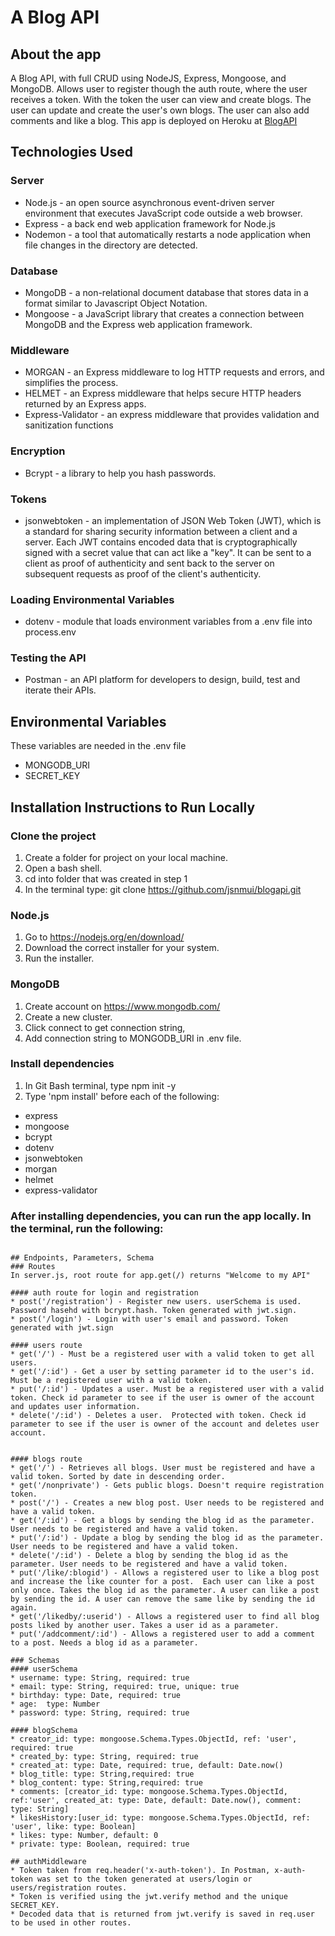 
#  A Blog API
## About the app
A Blog API, with full CRUD using NodeJS, Express, Mongoose, and MongoDB.  Allows user to register though the auth route, where the user receives a token.  With the token the user can view and create blogs.  The user can update and create the user's own blogs.  The user can also add comments and like a blog.
This app is deployed on Heroku at [BlogAPI](https://jmui-blog.herokuapp.com/ "BlogAPI")
 

## Technologies Used
### Server
* Node.js - an open source asynchronous event-driven server environment that executes JavaScript code outside a web browser. 
* Express - a back end web application framework for Node.js
* Nodemon - a tool that automatically restarts a node application when file changes in the directory are detected.

### Database 
* MongoDB - a non-relational document database that stores data in a format similar to Javascript Object Notation.
* Mongoose - a JavaScript library that creates a connection between MongoDB and the Express web application framework.

### Middleware
* MORGAN  - an Express middleware to log HTTP requests and errors, and simplifies the process.
* HELMET  - an Express middleware that helps secure HTTP headers returned by an Express apps.
* Express-Validator - an express middleware that provides validation and sanitization functions

### Encryption
* Bcrypt  - a library to help you hash passwords.

### Tokens
* jsonwebtoken - an implementation of JSON Web Token (JWT), which is a standard for sharing security information between a client and a server. Each JWT contains encoded data that is cryptographically signed with a secret value that can act like a "key". It can be sent to a client as proof of authenticity and sent back to the server on subsequent requests as proof of the client's authenticity.

### Loading Environmental Variables
* dotenv - module that loads environment variables from a .env file into process.env

### Testing the API
* Postman - an API platform for developers to design, build, test and iterate their APIs.

## Environmental Variables
These variables are needed in the .env file
* MONGODB_URI
* SECRET_KEY

## Installation Instructions to Run Locally

### Clone the project 
1. Create a folder for project on your local machine.
2. Open a bash shell.
3. cd into folder that was created in step 1
3. In the terminal type: git clone https://github.com/jsnmui/blogapi.git 

### Node.js
1. Go to https://nodejs.org/en/download/
2. Download the correct installer for your system.
3. Run the installer.

### MongoDB
1. Create account on https://www.mongodb.com/
2. Create a new cluster.
3. Click connect to get connection string,
4. Add connection string to MONGODB_URI in .env file.

### Install dependencies
1. In Git Bash terminal, type npm init -y
2. Type 'npm install' before each of the following:
* express
* mongoose
* bcrypt
* dotenv
* jsonwebtoken
* morgan
* helmet
* express-validator

### After installing dependencies, you can run the app locally. In the terminal, run the following:

```npm start

## Endpoints, Parameters, Schema
### Routes
In server.js, root route for app.get(/) returns "Welcome to my API"

#### auth route for login and registration
* post('/registration') - Register new users. userSchema is used. Password hasehd with bcrypt.hash. Token generated with jwt.sign. 
* post('/login') - Login with user's email and password. Token generated with jwt.sign

#### users route
* get('/') - Must be a registered user with a valid token to get all users.
* get('/:id') - Get a user by setting parameter id to the user's id. Must be a registered user with a valid token.
* put('/:id') - Updates a user. Must be a registered user with a valid token. Check id parameter to see if the user is owner of the account and updates user information. 
* delete('/:id') - Deletes a user.  Protected with token. Check id parameter to see if the user is owner of the account and deletes user account.


#### blogs route
* get('/') - Retrieves all blogs. User must be registered and have a valid token. Sorted by date in descending order.
* get('/nonprivate') - Gets public blogs. Doesn't require registration token.
* post('/') - Creates a new blog post. User needs to be registered and have a valid token.
* get('/:id') - Get a blogs by sending the blog id as the parameter. User needs to be registered and have a valid token.
* put('/:id') - Update a blog by sending the blog id as the parameter. User needs to be registered and have a valid token.
* delete('/:id') - Delete a blog by sending the blog id as the parameter. User needs to be registered and have a valid token.
* put('/like/:blogid') - Allows a registered user to like a blog post and increase the like counter for a post.  Each user can like a post only once. Takes the blog id as the parameter. A user can like a post by sending the id. A user can remove the same like by sending the id again. 
* get('/likedby/:userid') - Allows a registered user to find all blog posts liked by another user. Takes a user id as a parameter. 
* put('/addcomment/:id') - Allows a registered user to add a comment to a post. Needs a blog id as a parameter. 

### Schemas
#### userSchema
* username: type: String, required: true
* email: type: String, required: true, unique: true
* birthday: type: Date, required: true
* age:  type: Number
* password: type: String, required: true

#### blogSchema
* creator_id: type: mongoose.Schema.Types.ObjectId, ref: 'user', required: true 
* created_by: type: String, required: true
* created_at: type: Date, required: true, default: Date.now()
* blog_title: type: String,required: true
* blog_content: type: String,required: true
* comments: [creator_id: type: mongoose.Schema.Types.ObjectId, ref:'user', created_at: type: Date, default: Date.now(), comment: type: String]
* likesHistory:[user_id: type: mongoose.Schema.Types.ObjectId, ref: 'user', like: type: Boolean]
* likes: type: Number, default: 0
* private: type: Boolean, required: true
    
## authMiddleware
* Token taken from req.header('x-auth-token'). In Postman, x-auth-token was set to the token generated at users/login or users/registration routes.
* Token is verified using the jwt.verify method and the unique SECRET_KEY.
* Decoded data that is returned from jwt.verify is saved in req.user to be used in other routes.
  
